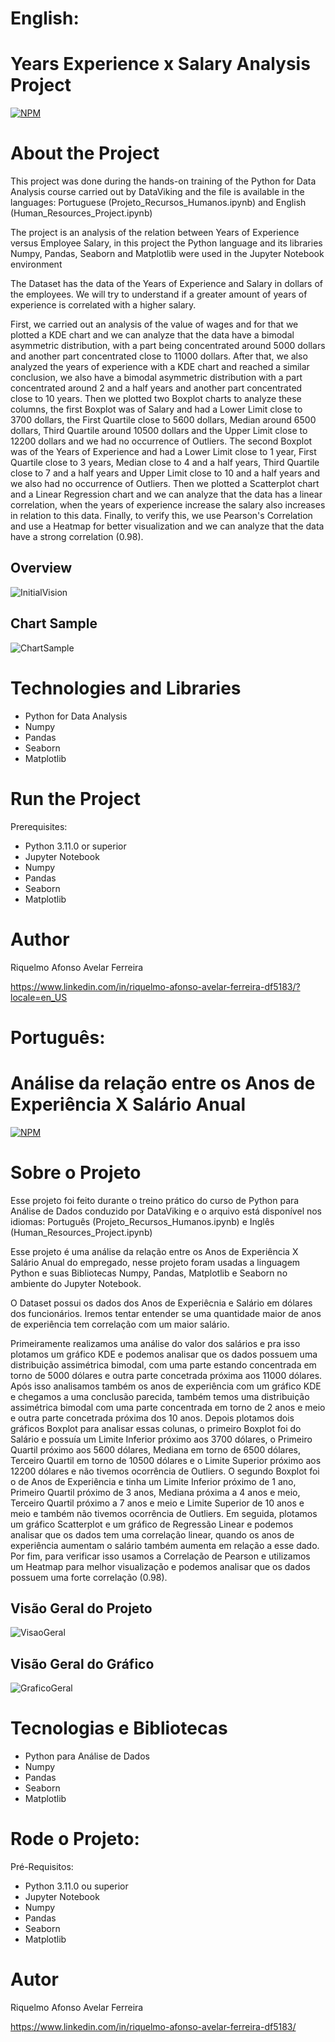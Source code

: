 # English:
# Years Experience x Salary Analysis Project
[![NPM](https://img.shields.io/npm/l/react)](https://github.com/RiquelmoFerreira/DataAnalysisHuman_Resources_Project/blob/main/License)

# About the Project

This project was done during the hands-on training of the Python for Data Analysis course carried out by DataViking and the file is available in the languages: Portuguese (Projeto_Recursos_Humanos.ipynb) and English (Human_Resources_Project.ipynb)

The project is an analysis of the relation between Years of Experience versus Employee Salary, in this project the Python language and its libraries Numpy, Pandas, Seaborn and Matplotlib were used in the Jupyter Notebook environment

The Dataset has the data of the Years of Experience and Salary in dollars of the employees. We will try to understand if a greater amount of years of experience is correlated with a higher salary.

First, we carried out an analysis of the value of wages and for that we plotted a KDE chart and we can analyze that the data have a bimodal asymmetric distribution, with a part being concentrated around 5000 dollars and another part concentrated close to 11000 dollars. After that, we also analyzed the years of experience with a KDE chart and reached a similar conclusion, we also have a bimodal asymmetric distribution with a part concentrated around 2 and a half years and another part concentrated close to 10 years. Then we plotted two Boxplot charts to analyze these columns, the first Boxplot was of Salary and had a Lower Limit close to 3700 dollars, the First Quartile close to 5600 dollars, Median around 6500 dollars, Third Quartile around 10500 dollars and the Upper Limit close to 12200 dollars and we had no occurrence of Outliers. The second Boxplot was of the Years of Experience and had a Lower Limit close to 1 year, First Quartile close to 3 years, Median close to 4 and a half years, Third Quartile close to 7 and a half years and Upper Limit close to 10 and a half years and we also had no occurrence of Outliers. Then we plotted a Scatterplot chart and a Linear Regression chart and we can analyze that the data has a linear correlation, when the years of experience increase the salary also increases in relation to this data. Finally, to verify this, we use Pearson's Correlation and use a Heatmap for better visualization and we can analyze that the data have a strong correlation (0.98).

## Overview
![InitialVision](https://github.com/RiquelmoFerreira/Images/blob/main/15.png)

## Chart Sample
![ChartSample](https://github.com/RiquelmoFerreira/Images/blob/main/16.png)

# Technologies and Libraries

- Python for Data Analysis
- Numpy
- Pandas
- Seaborn
- Matplotlib

# Run the Project
Prerequisites:
- Python 3.11.0 or superior
- Jupyter Notebook
- Numpy
- Pandas
- Seaborn
- Matplotlib

# Author
Riquelmo Afonso Avelar Ferreira

https://www.linkedin.com/in/riquelmo-afonso-avelar-ferreira-df5183/?locale=en_US
#

# Português:
# Análise da relação entre os Anos de Experiência X Salário Anual

[![NPM](https://img.shields.io/npm/l/react)](https://github.com/RiquelmoFerreira/DataAnalysisHuman_Resources_Project/blob/main/License)

# Sobre o Projeto

Esse projeto foi feito durante o treino prático do curso de Python para Análise de Dados conduzido por DataViking e o arquivo está disponível nos idiomas: Português (Projeto_Recursos_Humanos.ipynb) e Inglês (Human_Resources_Project.ipynb)

Esse projeto é uma análise da relação entre os Anos de Experiência X Salário Anual do empregado, nesse projeto foram usadas a linguagem Python e suas Bibliotecas Numpy, Pandas, Matplotlib e Seaborn no ambiente do Jupyter Notebook.

O Dataset possui os dados dos Anos de Experiêcnia e Salário em dólares dos funcionários. Iremos tentar entender se uma quantidade maior de anos de experiência tem correlação com um maior salário. 

Primeiramente realizamos uma análise do valor dos salários e pra isso plotamos um gráfico KDE e podemos analisar que os dados possuem uma distribuição assimétrica bimodal, com uma parte estando concentrada em torno de 5000 dólares e outra parte concetrada próxima aos 11000 dólares. Após isso analisamos também os anos de experiência com um gráfico KDE e chegamos a uma conclusão parecida, também temos uma distribuição assimétrica bimodal com uma parte concentrada em torno de 2 anos e meio e outra parte concetrada próxima dos 10 anos. Depois plotamos dois gráficos Boxplot para analisar essas colunas, o primeiro Boxplot foi do Salário e possuía um Limite Inferior próximo aos 3700 dólares, o Primeiro Quartil próximo aos 5600 dólares, Mediana em torno de 6500 dólares, Terceiro Quartil em torno de 10500 dólares e o Limite Superior próximo aos 12200 dólares e não tivemos ocorrência de Outliers. O segundo Boxplot foi o de Anos de Experiência e tinha um Limite Inferior próximo de 1 ano, Primeiro Quartil próximo de 3 anos, Mediana próxima a 4 anos e meio, Terceiro Quartil próximo a 7 anos e meio e Limite Superior de 10 anos e meio e também não tivemos ocorrência de Outliers. Em seguida, plotamos um gráfico Scatterplot e um gráfico de Regressão Linear e podemos analisar que os dados tem uma correlação linear, quando os anos de experiência aumentam o salário também aumenta em relação a esse dado. Por fim, para verificar isso usamos a Correlação de Pearson e utilizamos um Heatmap para melhor visualização e podemos analisar que os dados possuem uma forte correlação (0.98).

## Visão Geral do Projeto
![VisaoGeral](https://github.com/RiquelmoFerreira/Images/blob/main/15.png)

## Visão Geral do Gráfico
![GraficoGeral](https://github.com/RiquelmoFerreira/Images/blob/main/16.png)

# Tecnologias e Bibliotecas
- Python para Análise de Dados
- Numpy
- Pandas
- Seaborn
- Matplotlib

# Rode o Projeto:
Pré-Requisitos:
- Python 3.11.0 ou superior
- Jupyter Notebook
- Numpy
- Pandas
- Seaborn
- Matplotlib

# Autor
Riquelmo Afonso Avelar Ferreira

https://www.linkedin.com/in/riquelmo-afonso-avelar-ferreira-df5183/


 
